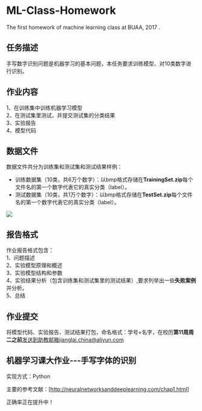 # ML-Class-Homework
The first homework of machine learning class at BUAA, 2017 .

## 任务描述
手写数字识别问题是机器学习的基本问题，本任务要求训练模型、对10类数字进行识别。

## 作业内容
1、在训练集中训练机器学习模型  
2、在测试集里测试，并提交测试集的分类结果  
3、实验报告  
4、模型代码  

## 数据文件
数据文件共分为训练集和测试集和测试结果样例：
* 训练数据集（10类，共6万个数字）：以bmp格式存储在**TrainingSet.zip**每个文件名的第一个数字代表它的真实分类（label）。
* 测试数据集（10类，共1万个数字）：以bmp格式存储在**TestSet.zip**每个文件名的第一个数字代表它的真实分类（label）。

![](/sample.png)

## 报告格式
作业报告格式包含：  
1、问题描述  
2、实验模型原理和概述  
3、实验模型结构和参数  
4、实验结果分析（包含训练集和测试集里的测试结果）,要求列举出一些**失败案例**并分析。  
5、总结  


## 作业提交
将模型代码、实验报告、测试结果打包，命名格式：学号+名字，在校历**第11周周二之前**发送到助教邮箱jianglai.china@aliyun.com


## 机器学习课大作业---手写字体的识别

实现方式：Python  

主要的参考文献：[http://neuralnetworksanddeeplearning.com/chap1.html]  

正确率正在提升中！
